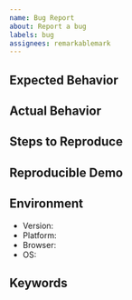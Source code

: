 ```yaml
---
name: Bug Report
about: Report a bug
labels: bug
assignees: remarkablemark
---
```


## Expected Behavior

<!-- What should happen. -->

## Actual Behavior

<!-- What happens instead. -->

## Steps to Reproduce

<!-- Describe a sequence of steps that anybody can repeat to see the issue. -->

## Reproducible Demo

<!--
Creating a bug demo will help speed up the process of resolving the issue:

* Stackblitz: https://stackblitz.com/edit/html-react-parser
* TypeScript: https://stackblitz.com/edit/html-react-parser-typescript
* JSFiddle: https://jsfiddle.net/remarkablemark/7v86d800/
* Replit: https://replit.com/@remarkablemark/html-react-parser
-->

## Environment

- Version:
- Platform:
- Browser:
- OS:

## Keywords

<!-- Include keywords that might help others with the same problem find this issue. -->
